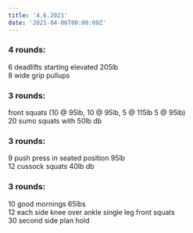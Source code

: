 ```yaml
---
title: '4.6.2021'
date: '2021-04-06T00:00:00Z'
---
```


### 4 rounds:  
6 deadlifts starting elevated 205lb            
8 wide grip pullups                
  
### 3 rounds:  
front squats (10 @ 95lb, 10 @ 95lb, 5 @ 115lb 5 @ 95lb)          
20 sumo squats with 50lb db                 

### 3 rounds:  
9 push press in seated position 95lb           
12 cussock squats 40lb db   

### 3 rounds:  
10 good mornings 65lbs              
12 each side knee over ankle single leg front squats     
30 second side plan hold     